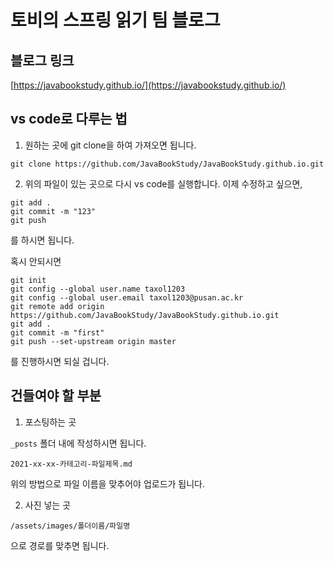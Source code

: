 # 토비의 스프링 읽기 팀 블로그

## 블로그 링크

[https://javabookstudy.github.io/](https://javabookstudy.github.io/)

## vs code로 다루는 법

1. 원하는 곳에 git clone을 하여 가져오면 됩니다.

```
git clone https://github.com/JavaBookStudy/JavaBookStudy.github.io.git
```

2. 위의 파일이 있는 곳으로 다시 vs code를 실행합니다.
   이제 수정하고 싶으면,

```
git add .
git commit -m "123"
git push
```

를 하시면 됩니다.

혹시 안되시면

```
git init
git config --global user.name taxol1203
git config --global user.email taxol1203@pusan.ac.kr
git remote add origin https://github.com/JavaBookStudy/JavaBookStudy.github.io.git
git add .
git commit -m "first"
git push --set-upstream origin master
```

를 진행하시면 되실 겁니다.

## 건들여야 할 부분

1. 포스팅하는 곳

`_posts` 폴더 내에 작성하시면 됩니다.

```
2021-xx-xx-카테고리-파일제목.md
```

위의 방법으로 파일 이름을 맞추어야 업로드가 됩니다.

2. 사진 넣는 곳

```
/assets/images/폴더이름/파일명
```

으로 경로를 맞추면 됩니다.
